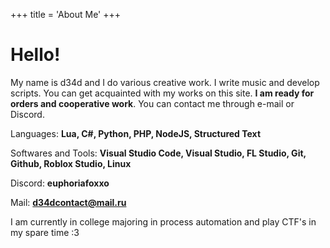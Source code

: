 +++
title = 'About Me'
+++
# Hello!
My name is d34d and I do various creative work. I write music and develop scripts. You can get acquainted with my works on this site. **I am ready for orders and cooperative work**. You can contact me through e-mail or Discord.

Languages: **Lua, C#, Python, PHP, NodeJS, Structured Text**  

Softwares and Tools: **Visual Studio Code, Visual Studio, FL Studio, Git, Github, Roblox Studio, Linux**

Discord: **euphoriafoxxo**

Mail: **d34dcontact@mail.ru**

I am currently in college majoring in process automation and play CTF's in my spare time :3